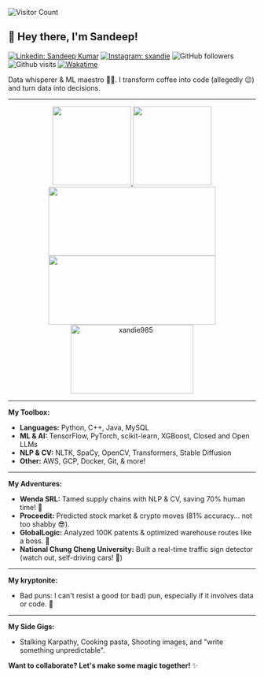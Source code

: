 
![Visitor Count](https://profile-counter.glitch.me/xandie985/count.svg)

## 👋 Hey there, I'm Sandeep!

<div align="left">

[![Linkedin: Sandeep Kumar](https://img.shields.io/badge/-Sandeep_Kumar_Kushwaha-blue?style=flat-square&logo=Linkedin&logoColor=white&link=https://www.linkedin.com/in/xandie985/)](https://www.linkedin.com/in/xandie985/)
[![Instagram: sxandie](https://img.shields.io/badge/sxandie-%23E4405F.svg?&style=flat&logo=instagram&logoColor=white)](https://instagram.com/sxandie)
![GitHub followers](https://img.shields.io/github/followers/xandie985?label=Follow&style=social)
![Github visits](https://komarev.com/ghpvc/?username=xandie985&abbreviated=true)
[![Wakatime](https://wakatime.com/badge/user/6b8b0b45-01a1-43cc-915f-25035793aaf1.svg)](https://wakatime.com/@6b8b0b45-01a1-43cc-915f-25035793aaf1)
</div>

Data whisperer & ML maestro 🧙‍♂️. I transform coffee into code (allegedly 😉) and turn data into decisions.

---

<p align="center">
<a href="https://github.com/xandie985">
  <img height="160" src="https://github-readme-stats.vercel.app/api?username=xandie985&show_icons=true&theme=tokyonight"/>
  <img height="160" src="https://github-readme-streak-stats.herokuapp.com/?user=xandie985&theme=tokyonight&show_icons=true"/>
  
  <img height="140" width = "340" src="https://github-readme-stats.vercel.app/api/wakatime?username=sxandie&theme=tokyonight&last_30_days&langs_count=5"/>
  <img height="140" width = "340" src="https://leetcard.jacoblin.cool/sandeepkumar998855??theme=unicorn?animation=true"/>
  <img height="140" width = "250" src="https://github-readme-stats.vercel.app/api/top-langs?username=xandie985&layout=compact&theme=tokyonight&count_private=true&langs_count=10" alt="xandie985"/>
</a>
</p>

---

**My Toolbox:**

* **Languages:** Python, C++, Java, MySQL
* **ML & AI:** TensorFlow, PyTorch, scikit-learn, XGBoost, Closed and Open LLMs
* **NLP & CV:** NLTK, SpaCy, OpenCV, Transformers, Stable Diffusion
* **Other:** AWS, GCP, Docker, Git, & more! 

---

**My Adventures:**

* **Wenda SRL:** Tamed supply chains with NLP & CV, saving 70% human time! 💪
* **Proceedit:** Predicted stock market & crypto moves (81% accuracy... not too shabby 😎).
* **GlobalLogic:** Analyzed 100K patents & optimized warehouse routes like a boss. 🤖
* **National Chung Cheng University:** Built a real-time traffic sign detector (watch out, self-driving cars! 🚗) 

---

**My kryptonite:**

- Bad puns: I can't resist a good (or bad) pun, especially if it involves data or code. 🍻

---

**My Side Gigs:**

* Stalking Karpathy, Cooking pasta, Shooting images, and "write something unpredictable".  

**Want to collaborate? Let's make some magic together!** ✨
